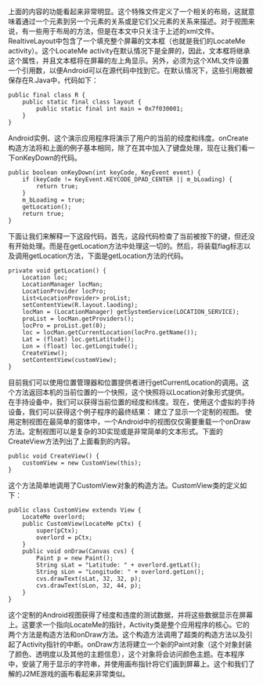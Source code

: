 上面的内容的功能看起来非常明显。这个特殊文件定义了一个相关的布局，这就意味着通过一个元素到另一个元素的关系或是它们父元素的关系来描述。对于视图来说，有一些用于布局的方法，但是在本文中只关注于上述的xml文件。
RealtiveLayout中包含了一个填充整个屏幕的文本框（也就是我们的LocateMe activity）。这个LocateMe activity在默认情况下是全屏的，因此，文本框将继承这个属性，并且文本框将在屏幕的左上角显示。另外，必须为这个XML文件设置一个引用数，以便Android可以在源代码中找到它。在默认情况下，这些引用数被保存在R.Java中，代码如下：
```  
public final class R {
	public static final class layout {
		public static final int main = 0x7f030001;
	}
}
```
Android实例、这个演示应用程序将演示了用户的当前的经度和纬度。onCreate构造方法将和上面的例子基本相同，除了在其中加入了键盘处理，现在让我们看一下onKeyDown的代码。
```  
public boolean onKeyDown(int keyCode, KeyEvent event) {
	if (keyCode != KeyEvent.KEYCODE_DPAD_CENTER || m_bLoading) {
		return true;
	}
	m_bLoading = true;
	getLocation();
	return true;
}
```
下面让我们来解释一下这段代码，首先，这段代码检查了当前被按下的键，但还没有开始处理。而是在getLocation方法中处理这一切的。然后，将装载flag标志以及调用getLocation方法，下面是getLocation方法的代码。
```  
private void getLocation() {
	Location loc;
	LocationManager locMan;
	LocationProvider locPro;
	List<LocationProvider> proList;
	setContentView(R.layout.laoding);
	locMan = (LocationManager) getSystemService(LOCATION_SERVICE);
	proList = locMan.getProviders();
	locPro = proList.get(0);
	loc = locMan.getCurrentLocation(locPro.getName());
	Lat = (float) loc.getLatitude();
	Lon = (float) loc.getLongitude();
	CreateView();
	setContentView(customView);
}
```
目前我们可以使用位置管理器和位置提供者进行getCurrentLocation的调用。这个方法返回本机的当前位置的一个快照，这个快照将以Location对象形式提供。在手持设备中，我们可以获得当前位置的经度和纬度。现在，使用这个虚拟的手持设备，我们可以获得这个例子程序的最终结果： 建立了显示一个定制的视图。
使用定制视图在最简单的窗体中，一个Android中的视图仅仅需要重载一个onDraw方法。定制视图可以是复杂的3D实现或是非常简单的文本形式。下面的CreateView方法列出了上面看到的内容。
```  
public void CreateView() {
	customView = new CustomView(this);
}
```
这个方法简单地调用了CustomView对象的构造方法。CustomView类的定义如下：
```  
public class CustomView extends View {
	LocateMe overlord;
	public CustomView(LocateMe pCtx) {
		super(pCtx);
		overlord = pCtx;
	}
	public void onDraw(Canvas cvs) {
		Paint p = new Paint();
		String sLat = "Latitude: " + overlord.getLat();
		String sLon = "Longitude: " + overlord.getLon();
		cvs.drawText(sLat, 32, 32, p);
		cvs.drawText(sLon, 32, 44, p);
	}
}
```
这个定制的Android视图获得了经度和违度的测试数据，并将这些数据显示在屏幕上。这要求一个指向LocateMe的指针，Activity类是整个应用程序的核心。它的两个方法是构造方法和onDraw方法。这个构造方法调用了超类的构造方法以及引起了Activity指针的中断。onDraw方法将建立一个新的Paint对象（这个对象封装了颜色、透明度以及其他的主题信息），这个对象将会访问颜色主题。在本程序中，安装了用于显示的字符串，并使用画布指针将它们画到屏幕上。这个和我们了解的J2ME游戏的画布看起来非常类似。